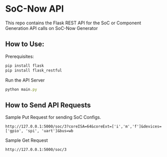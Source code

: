 # SoC-Now API

This repo contains the Flask REST API for the SoC or Component Generation API calls on SoC-Now Generator

## How to Use:

Prerequisites:
```ruby
pip install flask
pip install flask_restful
```

Run the API Server
```ruby
python main.py
```


## How to Send API Requests

Sample Put Request for sending SoC Configs.
```http 
http://127.0.0.1:5000/soc/3?coreISA=64&coreExt=['i','m','f']&devices=['gpio', 'spi', 'uart']&bus=wb
```

Sample Get Request
```http
http://127.0.0.1:5000/soc/3
```